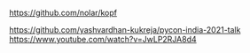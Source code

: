 https://github.com/nolar/kopf

https://github.com/yashvardhan-kukreja/pycon-india-2021-talk
https://www.youtube.com/watch?v=JwLP2RJA8d4
